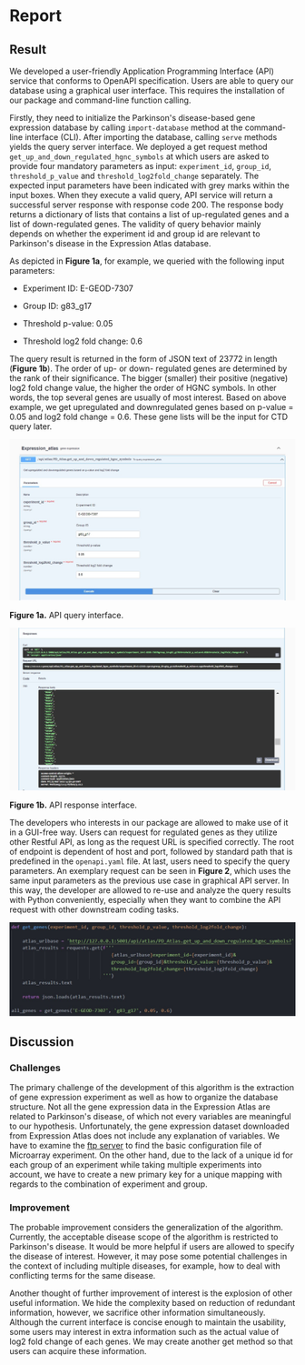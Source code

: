 # Report

## Result

We developed a user-friendly Application Programming Interface (API) service that conforms to OpenAPI specification. Users are able to query our database using a graphical user interface. This requires the installation of our package and command-line function calling.



Firstly, they need to initialize the Parkinson's disease-based gene expression database by calling `import-database` method at the command-line interface (CLI). After importing the database, calling `serve` methods yields the query server interface. We deployed a get request method `get_up_and_down_regulated_hgnc_symbols` at which users are asked to provide four mandatory parameters as input: `experiment_id`, `group_id`, `threshold_p_value` and `threshold_log2fold_change` separately. The expected input parameters have been indicated with grey marks within the input boxes. When they execute a valid query, API service will return a successful server response with response code 200. The response body returns a dictionary of lists that contains a list of up-regulated genes and a list of down-regulated genes. The validity of query behavior mainly depends on whether the experiment id and group id are relevant to Parkinson's disease in the Expression Atlas database. 



As depicted in **Figure 1a**, for example, we queried with the following input parameters:

- Experiment ID: E-GEOD-7307

- Group ID: g83_g17

- Threshold p-value: 0.05

- Threshold log2 fold change: 0.6

  

The query result is returned in the form of JSON text of 23772 in length (**Figure 1b**). The order of up- or down- regulated genes are determined by the rank of their significance. The bigger (smaller) their positive (negative) log2 fold change value, the higher the order of HGNC symbols. In other words, the top several genes are usually of most interest. Based on above example, we get upregulated and downregulated genes based on p-value = 0.05 and log2 fold change = 0.6. These gene lists will be the input for CTD query later.



![Figure 1a](query.jpeg)

**Figure 1a.** API query interface.



![Figure 1b](response.jpeg)

**Figure 1b.** API response interface.



The developers who interests in our package are allowed to make use of it in a GUI-free way. Users can request for regulated genes as they utilize other Restful API, as long as the request URL is specified correctly. The root of endpoint is dependent of host and port, followed by standard path that is predefined in the `openapi.yaml` file. At last, users need to specify the query parameters. An exemplary request can be seen in **Figure 2**, which uses the same input parameters as the previous use case in graphical API server. In this way, the developer are allowed to re-use and analyze the query results with Python conveniently, especially when they want to combine the API request with other downstream coding tasks.



![Figure 2](python_query.jpg)

## Discussion



### Challenges

The primary challenge of the development of this algorithm is the extraction of gene expression experiment as well as how to organize the database structure. Not all the gene expression data in the Expression Atlas are related to Parkinson's disease, of which not every variables are meaningful to our hypothesis. Unfortunately, the gene expression dataset downloaded from Expression Atlas does not include any explanation of variables. We have to examine the [ftp server](http://ftp.ebi.ac.uk/pub/databases/microarray/data/atlas/experiments/) to find the basic configuration file of Microarray experiment. On the other hand, due to the lack of a unique id for each group of an experiment while taking multiple experiments into account, we have to create a new primary key for a unique mapping with regards to the combination of experiment and group. 



### Improvement

The probable improvement considers the generalization of the algorithm. Currently, the acceptable disease scope of the algorithm is restricted to Parkinson's disease. It would be more helpful if users are allowed to specify the disease of interest. However, it may pose some potential challenges in the context of including multiple diseases, for example, how to deal with conflicting terms for the same disease.



Another thought of further improvement of interest is the explosion of other useful information. We hide the complexity based on reduction of redundant information, however, we sacrifice other information simultaneously. Although the current interface is concise enough to maintain the usability, some users may interest in extra information such as the actual value of log2 fold change of each genes. We may create another get method so that users can acquire these information.

